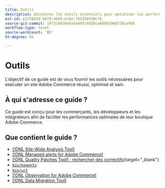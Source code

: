 ```yaml
---
title: Outils
description: Découvrez les outils essentiels pour optimiser les performances de votre boutique Adobe Commerce. Découvrez comment utiliser les outils d’analyse, les correctifs et les utilitaires pour une meilleure gestion du site.
exl-id: e2770019-d879-4685-bcbe-791550f49cf0
source-git-commit: 10f324478e9a5e80fc4d28ce680929687291e990
workflow-type: tm+mt
source-wordcount: '85'
ht-degree: 0%

---
```


# Outils

L’objectif de ce guide est de vous fournir les outils nécessaires pour exécuter un site Adobe Commerce réussi, optimisé et sain.

## À qui s&#39;adresse ce guide ?

Ce guide est conçu pour les commerçants, les développeurs et les intégrateurs afin de faciliter les performances optimales de leur boutique Adobe Commerce.

## Que contient le guide ?

* [[!DNL Site-Wide Analysis Tool]](../tools/site-wide-analysis-tool/intro.md)
* [[!DNL Managed alerts for Adobe Commerce]](../tools/managed-alerts-for-adobe-commerce/managed-alerts-for-magento-commerce.md)
* [[!DNL Quality Patches Tool] : rechercher des correctifs](https://experienceleague.adobe.com/tools/commerce-quality-patches/index.html?lang=fr){target="_blank"}
* [`bin/magento`](reference/commerce-on-premises.md)
* [`bin/uct`](reference/commerce-on-premises.md)
* [[!DNL Observation for Adobe Commerce]](../tools/observation-for-adobe-commerce/intro.md)
* [[!DNL Data Migration Tool]](data-migration-tool/how-migration-works.md)
